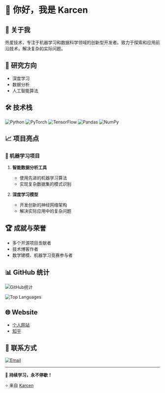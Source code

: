 # 👋 你好，我是 Karcen

## 🚀 关于我
热爱技术，专注于机器学习和数据科学领域的创新型开发者。致力于探索和应用前沿技术，解决复杂的实际问题。

## 🔬 研究方向
- 深度学习
- 数据分析
- 人工智能算法

## 🛠️ 技术栈
![Python](https://img.shields.io/badge/-Python-black?style=flat-square&logo=python)
![PyTorch](https://img.shields.io/badge/-PyTorch-black?style=flat-square&logo=pytorch)
![TensorFlow](https://img.shields.io/badge/-TensorFlow-black?style=flat-square&logo=tensorflow)
![Pandas](https://img.shields.io/badge/-Pandas-black?style=flat-square&logo=pandas)
![NumPy](https://img.shields.io/badge/-NumPy-black?style=flat-square&logo=numpy)

## 📈 项目亮点

### 🤖 机器学习项目
1. **智能数据分析工具**
   - 使用先进的机器学习算法
   - 实现复杂数据集的模式识别

2. **深度学习模型**
   - 开发创新的神经网络架构
   - 解决实际应用中的复杂问题

## 🏆 成就与荣誉
- 多个开源项目贡献者
- 技术博客作者
- 数学建模、机器学习竞赛参与者

## 📊 GitHub 统计
![GitHub统计](https://github-readme-stats.vercel.app/api?username=Karcen&show_icons=true&theme=radical)

![Top Languages](https://github-readme-stats.vercel.app/api/top-langs/?username=Karcen&layout=compact&theme=radical)

## 🌐 Website
- [个人网站](https://karcen.github.io/zhengjiacheng.github.io/)  
- [知乎](https://www.zhihu.com/people/karcenzheng)
  
## 💌 联系方式
[![Email](https://img.shields.io/badge/Email-联系我-blue?style=flat-square&logo=gmail)](mailto:karcenzheng@yeah.net)

---

📢 **持续学习，永不停歇！**

⭐ 来自 [Karcen](https://github.com/Karcen)
